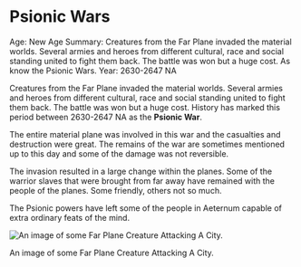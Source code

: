 # Psionic Wars

Age: New Age
Summary: Creatures from the Far Plane invaded the material worlds. Several armies and heroes from different cultural, race and social standing united to fight them back. The battle was won but a huge cost. As know the Psionic Wars.
Year: 2630-2647 NA

Creatures from the Far Plane invaded the material worlds. Several armies and heroes from different cultural, race and social standing united to fight them back. The battle was won but a huge cost. History has marked this period between 2630-2647 NA as the **Psionic War**.

The entire material plane was involved in this war and the casualties and destruction were great. The remains of the war are sometimes mentioned up to this day and some of the damage was not reversible.

The invasion resulted in a large change within the planes. Some of the warrior slaves that were brought from far away have remained with the people of the planes. Some friendly, others not so much.

The Psionic powers have left some of the people in Aeternum capable of extra ordinary feats of the mind.

![An image of some Far Plane Creature Attacking A City.](Untitled%20106.png)

An image of some Far Plane Creature Attacking A City.
